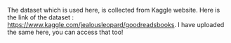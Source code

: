 The dataset which is used here, is collected from Kaggle website. Here is the link of the dataset : https://www.kaggle.com/jealousleopard/goodreadsbooks. I have uploaded the same here, you can access that too!
